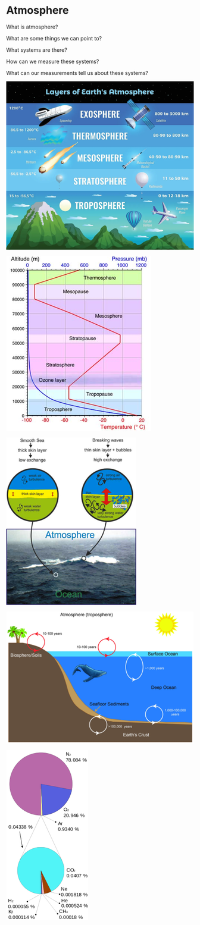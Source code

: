 # Atmosphere

What is atmosphere?

What are some things we can point to?

What systems are there?

How can we measure these systems?

What can our measurements tell us about these systems?

![](../.gitbook/assets/image%20%2817%29.png)

![](../.gitbook/assets/image%20%2810%29.png)

![](../.gitbook/assets/image%20%284%29.png)

![](../.gitbook/assets/image%20%286%29.png)

![](../.gitbook/assets/image%20%2816%29.png)

